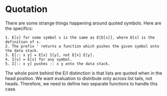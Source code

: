 # Quotation

There are some strange things happening around quoted symbols. Here are the specifics:

    1. E[s] for some symbol s is the same as E[D[s]], where D[s] is the definition of s.
    2. The prefix ' returns a function which pushes the given symbol onto the data stack.
    3. E[:: x y] = E[x] I[y], not E[x] E[y].
    4. I[s] = E[s] for any symbol.
    5. I[:: x y] pushes :: x y onto the data stack.

The whole point behind the E/I distinction is that lists are quoted when in the head position. We want evaluation to distribute only across list tails, not heads. Therefore, we need to define
two separate functions to handle this case.